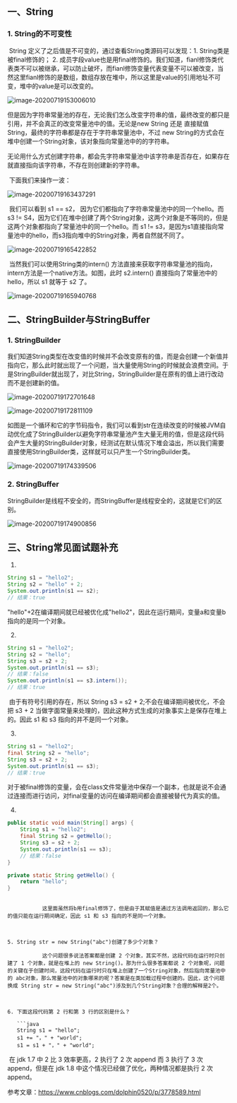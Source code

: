 ## 一、String

### 1. String的不可变性

​		String 定义了之后值是不可变的，通过查看String类源码可以发现：1. String类是被final修饰的； 2. 成员字段value也是用final修饰的。我们知道，fianl修饰类代表类不可以被继承，可以防止破坏，而fianl修饰变量代表变量不可以被改变，当然这里fianl修饰的是数组，数组存放在堆中，所以这里是value的引用地址不可变，堆中的value是可以改变的。

![image-20200719153006010](https://pictures.huazai.fun/uPic/image-20200719153006010.png)

​		但是因为字符串常量池的存在，无论我们怎么改变字符串的值，最终改变的都只是引用，并不会真正的改变常量池中的值。无论是new String 还是 直接赋值 String，最终的字符串都是存在于字符串常量池中，不过 new String的方式会在堆中创建一个String对象，该对象指向常量池中的的字符串。

​		无论用什么方式创建字符串，都会先字符串常量池中该字符串是否存在，如果存在就直接指向该字符串，不存在则创建新的字符串。

​		下面我们来操作一波：

![image-20200719163437291](https://pictures.huazai.fun/uPic/image-20200719163437291.png)

​		我们可以看到 s1 == s2， 因为它们都指向了字符串常量池中的同一个hello。而 s3 != S4，因为它们在堆中创建了两个String对象，这两个对象是不等同的，但是这两个对象都指向了常量池中的同一个hello。而 s1 != s3，是因为s1直接指向常量池中的hello，而s3指向堆中的String对象，两者自然就不同了。

![image-20200719165422852](https://pictures.huazai.fun/uPic/image-20200719165422852.png)

​		当然我们可以使用String类的intern() 方法直接来获取字符串常量池的指向，intern方法是一个native方法。如图，此时 s2.intern() 直接指向了常量池中的hello，所以 s1 就等于 s2 了。

![image-20200719165940768](https://pictures.huazai.fun/uPic/image-20200719165940768.png)





## 二、StringBuilder与StringBuffer

### 1. StringBuilder

​		我们知道String类型在改变值的时候并不会改变原有的值，而是会创建一个新值并指向它，那么此时就出现了一个问题，当大量使用String的时候就会浪费空间。于是StringBuilder就出现了，对比String，StringBuilder是在原有的值上进行改动而不是创建新的值。

![image-20200719172701648](https://pictures.huazai.fun/uPic/image-20200719172701648.png)

![image-20200719172811109](https://pictures.huazai.fun/uPic/image-20200719172811109.png)

​		如图是一个循环和它的字节码指令，我们可以看到str在连续改变的时候被JVM自动优化成了StringBuilder以避免字符串常量池产生大量无用的值，但是这段代码会产生大量的StringBuilder对象，经测试在默认情况下堆会溢出，所以我们需要直接使用StringBuilder类，这样就可以只产生一个StringBuilder类。

![image-20200719174339506](https://pictures.huazai.fun/uPic/image-20200719174339506.png)



### 2. StringBuffer

​		StringBuilder是线程不安全的，而StringBuffer是线程安全的，这就是它们的区别。

![image-20200719174900856](https://pictures.huazai.fun/uPic/image-20200719174900856.png)





## 三、String常见面试题补充

1. 

   ```java
   String s1 = "hello2";
   String s2 = "hello" + 2;
   System.out.println(s1 == s2);
   // 结果：true
   ```

   ​		"hello"+2在编译期间就已经被优化成"hello2"，因此在运行期间，变量a和变量b指向的是同一个对象。

2. 

   ```java
   String s1 = "hello2";
   String s2 = "hello";
   String s3 = s2 + 2;
   System.out.println(s1 == s3);
   // 结果：false
   System.out.println(s1 == s3.intern());
   // 结果：true
   ```

   ​		由于有符号引用的存在，所以 String s3 = s2 + 2;不会在编译期间被优化，不会把 s3 + 2 当做字面常量来处理的，因此这种方式生成的对象事实上是保存在堆上的。因此 s1 和 s3 指向的并不是同一个对象。

3. 

   ```java
   String s1 = "hello2";
   final String s2 = "hello";
   String s3 = s2 + 2;
   System.out.println(s1 == s3);
   // 结果：true
   ```
   
   ​		对于被final修饰的变量，会在class文件常量池中保存一个副本，也就是说不会通过连接而进行访问，对final变量的访问在编译期间都会直接被替代为真实的值。

4. 

   ```java
   public static void main(String[] args) {
       String s1 = "hello2";
       final String s2 = getHello();
       String s3 = s2 + 2;
       System.out.println(s1 == s3);
       // 结果：false
   }
   
   private static String getHello() {
       return "hello";
   }
   ```
```

   ​		这里面虽然将b用final修饰了，但是由于其赋值是通过方法调用返回的，那么它的值只能在运行期间确定，因此 s1 和 s3 指向的不是同一个对象。

   

5. String str = new String("abc")创建了多少个对象？

   ​		这个问题很多说法答案都是创建 2 个对象，其实不然，这段代码在运行时只创建了 1 个对象，就是在堆上的 new String()。那为什么很多答案都说 2 个对象呢，问题的关键在于创建时间，这段代码在运行时只在堆上创建了一个String对象，然后指向常量池中的 abc对象，那么常量池中的对象哪来的呢？答案是在类加载过程中创建的。因此，这个问题换成 String str = new String("abc")涉及到几个String对象？合理的解释是2个。

   

6. 下面这段代码第 2 行和第 3 行的区别是什么？

   ```java
   String s1 = "hello";
   s1 += "，" + "world";
   s1 = s1 + "，" + "world";
```

   ​		在 jdk 1.7 中 2 比 3 效率更高，2 执行了 2 次 append 而 3 执行了 3 次 append，但是在 jdk 1.8 中这个情况已经做了优化，两种情况都是执行 2 次 append。



参考文章：https://www.cnblogs.com/dolphin0520/p/3778589.html

